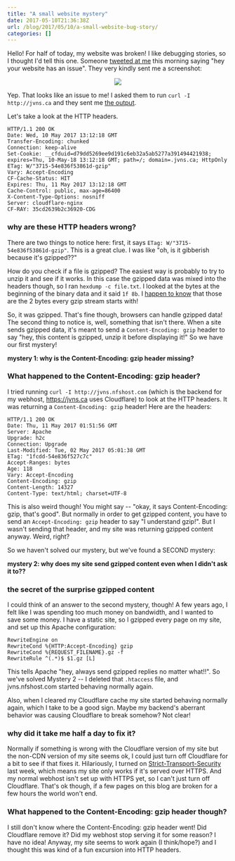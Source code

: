 ```yaml
---
title: "A small website mystery"
date: 2017-05-10T21:36:38Z
url: /blog/2017/05/10/a-small-website-bug-story/
categories: []
---
```


Hello! For half of today, my website was broken! I like debugging
stories, so I thought I'd tell this one. Someone [tweeted at me](https://twitter.com/Shoxolat/status/862281387138838528) this morning
saying "hey your website has an issue". They very kindly sent me a
screenshot:

<div align="center">
<a href="/images/gibberish_website.png">
<img src="/images/gibberish_website.png">
</a>
</div>

Yep. That looks like an issue to me! I asked them to run `curl -I
http://jvns.ca` and they sent me [the output](https://gist.github.com/jvns/33d5b9d45eaa6a827456daa3d6f278ba/raw/266e8584e127edf67345f1cca550b7118567c33c/gistfile1.txt).

Let's take a look at the HTTP headers.

```
HTTP/1.1 200 OK
Date: Wed, 10 May 2017 13:12:18 GMT
Transfer-Encoding: chunked
Connection: keep-alive
Set-Cookie: __cfduid=d79dd5269ee9d191c6eb32a5ab5277a391494421938;
expires=Thu, 10-May-18 13:12:18 GMT; path=/; domain=.jvns.ca; HttpOnly
ETag: W/"3715-54e836f53861d-gzip"
Vary: Accept-Encoding
CF-Cache-Status: HIT
Expires: Thu, 11 May 2017 13:12:18 GMT
Cache-Control: public, max-age=86400
X-Content-Type-Options: nosniff
Server: cloudflare-nginx
CF-RAY: 35cd2639b2c36920-CDG
```

### why are these HTTP headers wrong?

There are two things to notice here: first, it says `ETag:
W/"3715-54e836f53861d-gzip"`. This is a great clue. I was like "oh, is
it gibberish because it's gzipped??"

How do you check if a file is gzipped? The easiest way is probably to
try to unzip it and see if it works. In this case the gzipped data was mixed into the headers
though, so I ran `hexdump -c file.txt`. I looked at the bytes at the
beginning of the binary data and it said `1f 8b`. I [happen to know](https://jvns.ca/blog/2013/10/24/day-16-gzip-plus-poetry-equals-awesome/) that those are the 2 bytes every gzip stream starts with!

So, it was gzipped. That's fine though, browsers can handle gzipped
data! The second thing to notice is, well, something that isn't there.
When a site sends gzipped data, it's meant to send a `Content-Encoding:
gzip` header to say "hey, this content is gzipped, unzip it before
displaying it!" So we have our first mystery!

**mystery 1: why is the Content-Encoding: gzip header missing?**

### What happened to the Content-Encoding: gzip header?

I tried running `curl -I http://jvns.nfshost.com` (which is the backend
for my webhost, https://jvns.ca uses Cloudflare) to look at the HTTP headers. It was returning a
`Content-Encoding: gzip` header! Here are the headers:

```
HTTP/1.1 200 OK
Date: Thu, 11 May 2017 01:51:56 GMT
Server: Apache
Upgrade: h2c
Connection: Upgrade
Last-Modified: Tue, 02 May 2017 05:01:38 GMT
ETag: "1fcdd-54e836f527c7c"
Accept-Ranges: bytes
Age: 118
Vary: Accept-Encoding
Content-Encoding: gzip
Content-Length: 14327
Content-Type: text/html; charset=UTF-8
```

This is also weird though! You might say -- "okay, it says
Content-Encoding: gzip, that's good". But normally in order to get
gzipped content, you have to send an `Accept-Encoding: gzip` header to
say "I understand gzip!". But I wasn't sending that header, and my site
was returning gzipped content anyway. Weird, right?

So we haven't solved our mystery, but we've found a SECOND mystery:

**mystery 2: why does my site send gzipped content even when I didn't ask it to??**

### the secret of the surprise gzipped content

I could think of an answer to the second mystery, though! A few years
ago, I felt like I was spending too much money on bandwidth, and I
wanted to save some money. I have a static site, so I gzipped every page
on my site, and set up this Apache configuration:

```
RewriteEngine on 
RewriteCond %{HTTP:Accept-Encoding} gzip 
RewriteCond %{REQUEST_FILENAME}.gz -f 
RewriteRule ^(.*)$ $1.gz [L] 
```

This tells Apache "hey, always send gzipped replies no matter what!!".
So we've solved Mystery 2 -- I deleted that `.htaccess` file, and
jvns.nfshost.com started behaving normally again.

Also, when I cleared my Cloudflare cache my site started behaving
normally again, which I take to be a good sign. Maybe my backend's
aberrant behavior was causing Cloudflare to break somehow? Not clear!

### why did it take me half a day to fix it?

Normally if something is wrong with the Cloudflare version of my site
but the non-CDN version of my site seems ok, I could just turn off
Cloudflare for a bit to see if that fixes it. Hilariously, I turned on
[Strict-Transport-Security](https://jvns.ca/blog/2017/04/30/using-strict-transport-security/)
last week, which means my site only works if it's served over HTTPS. And
my normal webhost isn't set up with HTTPS yet, so I can't just turn off
Cloudflare. That's ok though, if a few pages on this blog are broken for
a few hours the world won't end.

### What happened to the Content-Encoding: gzip header though?

I still don't know where the Content-Encoding: gzip header went! Did
Cloudflare remove it? Did my webhost stop serving it for some reason? I
have no idea! Anyway, my site seems to work again (I think/hope?) and I
thought this was kind of a fun excursion into HTTP headers.
